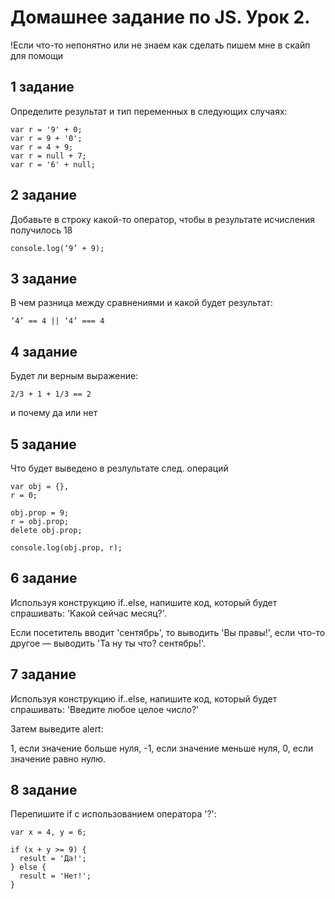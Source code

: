 # Домашнее задание по JS. Урок 2.

!Если что-то непонятно или не знаем как сделать пишем мне в скайп для помощи

## 1 задание

Определите результат и тип переменных в следующих случаях:

```
var r = '9' + 0;
var r = 9 + '0';
var r = 4 + 9;
var r = null + 7;
var r = '6' + null;
```

## 2 задание

Добавьте в строку какой-то оператор, чтобы в результате исчисления получилось 18

```
console.log(‘9’ + 9);
```

## 3 задание

В чем разница между сравнениями и какой будет результат:
```
‘4’ == 4 || ‘4’ === 4
```

## 4 задание

Будет ли верным  выражение:
```
2/3 + 1 + 1/3 == 2
```

и почему да или нет

## 5 задание

Что будет выведено в резлультате след. операций

```
var obj = {},
r = 0;

obj.prop = 9;
r = obj.prop;
delete obj.prop;

console.log(obj.prop, r);
```

## 6 задание

Используя конструкцию if..else, напишите код, который будет спрашивать: 'Какой сейчас месяц?'.

Если посетитель вводит 'сентябрь', то выводить 'Вы правы!', если что-то другое — выводить 'Та ну ты что? сентябрь!'.

## 7 задание

Используя конструкцию if..else, напишите код, который будет спрашивать: 'Введите любое целое число?'

Затем выведите alert:

1, если значение больше нуля, -1, если значение меньше нуля, 0, если значение равно нулю.

## 8 задание

Перепишите if с использованием оператора '?':

```
var x = 4, y = 6;

if (x + y >= 9) {
  result = 'Да!';
} else {
  result = 'Нет!';
}
```
